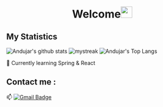 <h1 align="center">Welcome<img src="https://github.com/souvikguria98/souvikguria98/blob/master/Hi.gif" width="30"> </h1>

## My Statistics
![Andujar's github stats](https://github-readme-stats.vercel.app/api?username=Brutusa&show_icons=true&theme=tokyonight)
<img src="https://github-readme-streak-stats.herokuapp.com/?user=Brutusa&theme=tokyonight" alt="mystreak"/>
![Andujar's Top Langs](https://github-readme-stats.vercel.app/api/top-langs/?username=Brutusa&theme=tokyonight&layout=compact)

🌱 Currently learning Spring & React

## Contact me : 
📫 [![Gmail Badge](https://img.shields.io/badge/-andujar.brutus@gmail.com-blue?style=flat-roundedrectangle&logo=Gmail&logoColor=white&link=mailto:andujar.brutus@gmail.com)](andujar.brutus@gmail.com)
